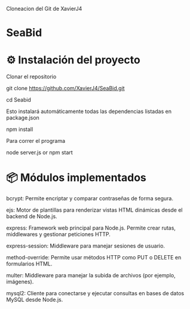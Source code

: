 Cloneacion del Git de XavierJ4

# SeaBid

# ⚙️ Instalación del proyecto

Clonar el repositorio

git clone https://github.com/XavierJ4/SeaBid.git

cd Seabid


Esto instalará automáticamente todas las dependencias listadas en package.json

npm install

Para correr el programa

node server.js or npm start 




# 📦 Módulos implementados
bcrypt: Permite encriptar y comparar contraseñas de forma segura.

ejs: Motor de plantillas para renderizar vistas HTML dinámicas desde el backend de Node.js.

express: Framework web principal para Node.js. Permite crear rutas, middlewares y gestionar peticiones HTTP.

express-session: Middleware para manejar sesiones de usuario.

method-override: Permite usar métodos HTTP como PUT o DELETE en formularios HTML.

multer: Middleware para manejar la subida de archivos (por ejemplo, imágenes).

mysql2: Cliente para conectarse y ejecutar consultas en bases de datos MySQL desde Node.js.
